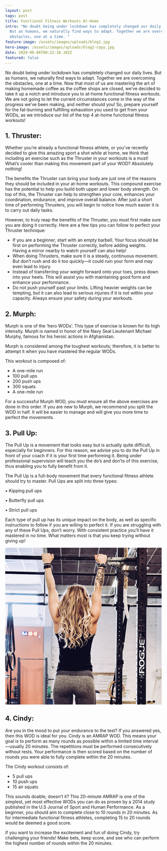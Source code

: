 ```yaml
---
layout: post
tags: post
title: Functional Fitness Workouts At-Home
intro: "No doubt being under lockdown has completely changed our daily lives.
  But as humans, we naturally find ways to adapt. Together we are overcoming the
  obstacles, one at a time. "
feature-image: /assets/images/uploads/blog1.jpg
hero-image: /assets/images/uploads/blog2-copy.jpg
date: 2020-06-06T00:22:18.102Z
featured: false
---
```

No doubt being under lockdown has completely changed our daily lives. But as humans, we naturally find ways to adapt. Together we are overcoming the obstacles, one at a time. Now that most of us are mastering the art of making homemade coffee as the coffee shops are closed, we’ve decided to take it up a notch and introduce you to at-home functional fitness workouts. We are not going to let the current circumstances come in the way of the progress we’ve been making, and neither should you! So, prepare yourself for the fat-burning and fulfilling exhaustion you used to get from your WODs, as we introduce our list of the top 4 at-home functional fitness workouts! 

## **1.	Thruster:**

Whether you’re already a functional fitness athlete, or you’ve recently decided to give this amazing sport a shot while at home, we think that including an exercise such as the Thruster in your workouts is a must! What’s cooler than making this movement part of your WOD? Absolutely nothing! 

The benefits the Thruster can bring your body are just one of the reasons they should be included in your at-home workouts. This compound exercise has the potential to help you build both upper and lower body strength. On top of this, the Thruster can help to strengthen your core, enhances your coordination, endurance, and improve overall balance. After just a short time of performing Thrusters, you will begin to notice how much easier it is to carry out daily tasks. 

However, to truly reap the benefits of the Thruster, you must first make sure you are doing it correctly. Here are a few tips you can follow to perfect your Thruster technique: 

* If you are a beginner, start with an empty barbell. Your focus should be first on performing the Thruster correctly, before adding weights. Having a mirror nearby to watch yourself can also help!
* When doing Thrusters, make sure it is a steady, continuous movement. But don’t rush and do it too quickly—it could ruin your form and may even lead to injury.
* Instead of transferring your weight forward onto your toes, press down into your heels. This will assist you with maintaining good form and enhance your performance.
* Do not push yourself past your limits. Lifting heavier weights can be tempting, but it can also lead to serious injuries if it is not within your capacity. Always ensure your safety during your workouts.

## **2.	Murph:**

Murph is one of the ‘hero WODs’. This type of exercise is known for its high intensity. Murph is named in honor of the Navy Seal Lieutenant Michael Murphy, famous for his heroic actions in Afghanistan. 

Murph is considered among the toughest workouts; therefore, it is better to attempt it when you have mastered the regular WODs.

This workout is composed of:

* A one-mile run
* 100 pull ups 
* 200 push ups
* 300 squats
* A one-mile run 

For a successful Murph WOD, you must ensure all the above exercises are done in this order. If you are new to Murph, we recommend you split the WOD in half. It will be easier to manage and will give you more time to perfect the movements.

## 3.	Pull Up:

The Pull Up is a movement that looks easy but is actually quite difficult, especially for beginners. For this reason, we advise you to do the Pull Up in front of your coach if it is your first time performing it. Being under professional supervision will teach you the do’s and don’ts of this exercise, thus enabling you to fully benefit from it. 

The Pull Up is a full-body movement that every functional fitness athlete should try to master. Pull Ups are split into three types:

•	Kipping pull ups

•	Butterfly pull ups

•	Strict pull ups

Each type of pull up has its unique impact on the body, as well as specific instructions to follow if you are willing to perfect it. If you are struggling with any of these Pull Ups, don’t worry. With consistent practice you’ll have it mastered in no time. What matters most is that you keep trying without giving up!

![Pullup](/assets/images/uploads/pullup.jpg "92crew-pullup")

## 4.	Cindy:

Are you in the mood to put your endurance to the test? If you answered yes, then this WOD is ideal for you. Cindy is an AMRAP WOD. This means your goal is to perform as many rounds as possible within a limited time interval—usually 20 minutes. The repetitions must be performed consecutively without rests. Your performance is then scored based on the number of rounds you were able to fully complete within the 20 minutes. 

The Cindy workout consists of:

* 5 pull ups
* 10 push ups
* 15 air squats

This sounds doable, doesn’t it? This 20-minute AMRAP is one of the simplest, yet most effective WODs you can do as proven by a 2014 study published in the U.S Journal of Sport and Human Performance. As a beginner, you should aim to complete close to 10 rounds in 20 minutes. As for intermediate functional fitness athletes, completing 15 to 20 rounds would be deemed a good score. 

If you want to increase the excitement and fun of doing Cindy, try challenging your friends! Make bets, keep score, and see who can perform the highest number of rounds within the 20 minutes.
